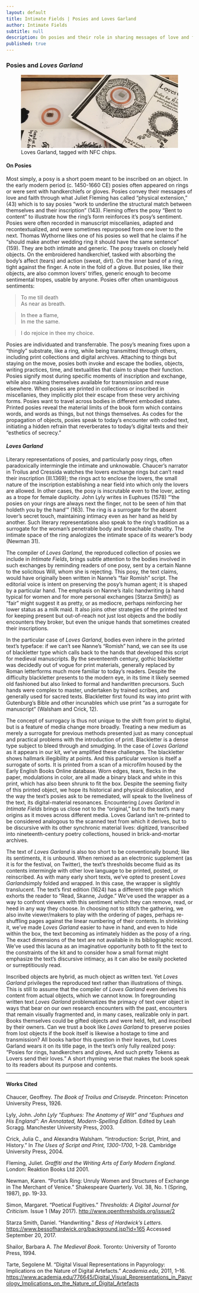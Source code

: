 ```yaml
---
layout: default
title: Intimate Fields | Posies and Loves Garland
author: Intimate Fields
subtitle: null
description: On posies and their role in sharing messages of love and fidelity
published: true
---
```

### Posies and *Loves Garland*

<figure>
<img src="img/loves.jpg" class="img-responsive">
<figcaption>Loves Garland, tagged with NFC chips.</figcaption>
</figure>

#### On Posies

Most simply, a posy is a short poem meant to be inscribed on an object. In the early modern period (c. 1450-1660 CE) posies often appeared on rings or were sent with handkerchiefs or gloves. Posies convey their messages of love and faith through what Juliet Fleming has called “physical extension,” (43) which is to say posies “work to underline the structural match between themselves and their inscription” (143). Fleming offers the posy “Bent to content” to illustrate how the ring’s form reinforces it’s posy’s sentiment. Posies were often recorded in manuscript miscellanies, adapted and recontextualized, and were sometimes repurposed from one lover to the next. Thomas Wythorne likes one of his posies so well that he claims if he “should make another wedding ring it should have the same sentence” (159). They are both intimate and generic. The posy travels on closely held objects. On the embroidered handkerchief, tasked with absorbing the body’s affect (tears) and action (sweat, dirt). On the inner band of a ring, tight against the finger. A note in the fold of a glove. But posies, like their objects, are also common lovers’ trifles, generic enough to become sentimental tropes, usable by anyone. Posies offer often unambiguous sentiments:

>To me till death  
>As near as breath.

>In thee a flame,  
>In me the same.

>I do rejoice in thee my choice.

Posies are individuated and transferrable. The posy’s meaning fixes upon a “thingly” substrate, like a ring, while being transmitted through others, including print collections and digital archives. Attaching to things but staying on the move, posies both invoke and escape the bodies, objects, writing practices, time, and textualities that claim to shape their function. Posies signify most during specific moments of inscription and exchange, while also making themselves available for transmission and reuse elsewhere. When posies are printed in collections or inscribed in miscellanies, they implicitly plot their escape from these very archiving forms.  Posies want to travel across bodies in different embodied states. Printed posies reveal the material limits of the book form which contains words, and words as things, but not things themselves. As codes for the propagation of objects, posies speak to today’s encounter with coded text, initiating a hidden refrain that reverberates to today’s digital texts and their “esthetics of secrecy.”

#### *Loves Garland*

Literary representations of posies, and particularly posy rings, often paradoxically intermingle the intimate and unknowable. Chaucer’s narrator in Troilus and Cressida watches the lovers exchange rings but can’t read their inscription (III.1369); the rings act to enclose the lovers, the small nature of the inscription establishing a near field into which only the lovers are allowed. In other cases, the posy is inscrutable even to the lover, acting as a trope for female duplicity. John Lyly writes in Euphues (1578) “’the posies on your rings are always next the finger, not to be seen of him that holdeth you by the hand’” (163).  The ring is a surrogate for the absent lover’s secret touch, maintaining intimacy even as her hand as held by another. Such literary representations also speak to the ring’s tradition as a surrogate for the woman’s penetrable body and breachable chastity. The intimate space of the ring analogizes the intimate space of its wearer’s body (Newman 31).

The compiler of *Loves Garland*, the reproduced collection of posies we include in *Intimate Fields*, brings subtle attention to the bodies involved in such exchanges by reminding readers of one posy, sent by a certain Nanne to the solicitous Will, whom she is rejecting. This posy, the text claims, would have originally been written in Nanne’s “fair Romish” script. The editorial voice is intent on preserving the posy’s human agent; it is shaped by a particular hand. The emphasis on Nanne’s italic handwriting (a hand typical for women and for more personal exchanges [Starza Smith]) as “fair” might suggest it as pretty, or as mediocre, perhaps reinforcing her lower status as a milk maid. It also joins other strategies of the printed text for keeping present but out-of-reach not just lost objects and the bodily encounters they broker, but even the unique hands that sometimes created their inscriptions.

In the particular case of *Loves Garland*, bodies even inhere in the printed text’s typeface: if we can’t see Nanne’s “Romish” hand, we can see its use of blackletter type which calls back to the hands that developed this script for medieval manuscripts. By the seventeenth century, gothic blackletter was decidedly out of vogue for print materials, generally replaced by Roman letterforms much more familiar to today’s readers. Despite the difficulty blackletter presents to the modern eye, in its time it likely seemed old fashioned but also linked to formal and handwritten precursors. Such hands were complex to master, undertaken by trained scribes, and generally used for sacred texts. Blackletter first found its way into print with Gutenburg’s Bible and other incunables which use print “as a surrogate for manuscript” (Walsham and Crick, 12).

The concept of surrogacy is thus not unique to the shift from print to digital, but is a feature of media change more broadly. Treating a new medium as merely a surrogate for previous methods presented just as many conceptual and practical problems with the introduction of print. Blackletter is a dense type subject to bleed through and smudging. In the case of *Loves Garland* as it appears in our kit, we’ve amplified these challenges. The blackletter shows hallmark illegibility at points. And this particular version is itself a surrogate of sorts. It is printed from a scan of a microfilm housed by the Early English Books Online database. Worn edges, tears, flecks in the paper, modulations in color, are all made a binary black and white in this print, which has also been shrunk to fit the box. Despite the seeming fixity of this printed object, we hope its historical and physical dislocation, and the way the text’s posies ask to be remediated, will speak to the liveliness of the text, its  digital-material resonances. Encountering *Loves Garland* in *Intimate Fields* brings us close not to the “original,” but to the text’s many origins as it moves across different media. Loves Garland isn’t re-printed to be considered analogous to the scanned text from which it derives, but to be discursive with its other synchronic material lives: digitized, transcribed into nineteenth-century poetry collections, housed in brick-and-mortar archives.

The text of *Loves Garland* is also too short to be conventionally bound; like its sentiments, it is unbound. When remixed as an electronic supplement (as it is for the festival, on Twitter), the text’s thresholds become fluid as its contents intermingle with other love language to be printed, posted, or reinscribed. As with many early short texts, we’ve opted to present *Loves Garland*simply folded and wrapped. In this case, the wrapper is slightly translucent. The text’s first edition (1624) has a different title page which exhorts the reader to “Read, Skanne, Judge.” We’ve used the wrapper as a way to confront viewers with this sentiment which they can remove, read, or heed in any way they choose. In choosing not to stitch the gathering, we also invite viewer/makers to play with the ordering of pages, perhaps re-shuffling pages against the linear numbering of their contents. In shrinking it, we’ve made *Loves Garland* easier to have in hand, and even to hide within the box, the text becoming as intimately hidden as the posy of a ring. The exact dimensions of the text are not available in its bibliographic record. We’ve used this lacuna as an imaginative opportunity both to fit the text to the constraints of the kit and to consider how a small format might emphasize the text’s discursive intimacy, as it can also be easily pocketed or surreptitiously read.

Inscribed objects are hybrid, as much object as written text. Yet *Loves Garland* privileges the reproduced text rather than illustrations of things. This is still to assume that the compiler of *Loves Garland* even derives his content from actual objects, which we cannot know. In foregrounding written text *Loves Garland* problematizes the primacy of text over object in ways that bear on our own research encounters with the past, encounters that remain visually fragmented and, in many cases, realizable only in part. Books themselves could be gifted objects and were held, felt, and inscribed by their owners. Can we trust a book like *Loves Garland* to preserve posies from lost objects if the book itself is likewise a hostage to time and transmission? All books harbor this question in their leaves, but Loves Garland wears it on its title page, in the text’s only fully realized posy: “Posies for rings, handkerchers and gloves, And such pretty Tokens as Lovers send their loves.” A short rhyming verse that makes the book speak to its readers about its purpose and contents.


***

#### Works Cited

Chaucer, Geoffrey. *The Book of Troilus and Criseyde*. Princeton: Princeton University Press, 1926.

Lyly, John. *John Lyly “Euphues: The Anatomy of Wit” and “Euphues and His England”: An Annotated, Modern-Spelling Edition*. Edited by Leah Scragg. Manchester University Press, 2003.

Crick, Julia C., and Alexandra Walsham. “Introduction: Script, Print, and History.” In *The Uses of Script and Print, 1300-1700*, 1–28. Cambridge University Press, 2004.

Fleming, Juliet. *Graffiti and the Writing Arts of Early Modern England.* London: Reaktion Books Ltd 2001. 

Newman, Karen. “Portia’s Ring: Unruly Women and Structures of Exchange in The Merchant of Venice.” Shakespeare Quarterly. Vol. 38, No. 1 (Spring, 1987), pp. 19-33. 

Simon, Margaret. “Poetical Fugitives.” *Thresholds: A Digital Journal for Criticism.* Issue 1 (May 2017). http://www.openthresholds.org/issue/2

Starza Smith, Daniel. “Handwriting.” *Bess of Hardwick’s Letters.* https://www.bessofhardwick.org/background.jsp?id=165 Accessed September 20, 2017. 

Shailor, Barbara A. *The Medieval Book*. Toronto: University of Toronto Press, 1994.

Tarte, Segolene M. “Digital Visual Representations in Papyrology: Implications on the Nature of Digital Artefacts.” *Academia.edu*, 2011, 1–16. https://www.academia.edu/776645/Digital_Visual_Representations_in_Papyrology_Implications_on_the_Nature_of_Digital_Artefacts
